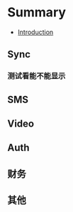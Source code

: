 # Summary

* [Introduction](README.md)

## Sync

### 测试看能不能显示

## SMS

## Video

## Auth

## 财务

## 其他



